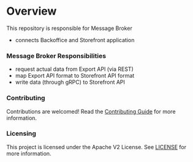 # Overview
This repository is responsible for Message Broker
- connects Backoffice and Storefront application

### Message Broker Responsibilities
- request actual data from Export API (via REST)
- map Export API format to Storefront API format
- write data (through gRPC) to Storefront API

### Contributing
Contributions are welcomed! Read the [Contributing Guide](./CONTRIBUTING.md) for more information.

### Licensing
This project is licensed under the Apache V2 License. See [LICENSE](./LICENSE.md) for more information.